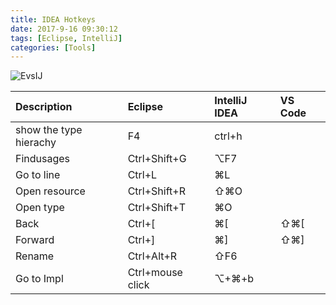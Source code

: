 ```yaml
---
title: IDEA Hotkeys
date: 2017-9-16 09:30:12
tags: [Eclipse, IntelliJ]
categories: [Tools] 
---
```


![EvsIJ](https://philsblog.b-cdn.net/images/EvsIJ.png "EvsIJ")

|**Description**|**Eclipse**|**IntelliJ IDEA**|**VS Code**|
|:-|:-|:-|:-|
|show the type hierachy|F4|ctrl+h||
|Findusages|Ctrl+Shift+G|⌥F7||
|Go to line|Ctrl+L|⌘L||
|Open resource|Ctrl+Shift+R|⇧⌘O||
|Open type|Ctrl+Shift+T|⌘O||
|Back|Ctrl+[|⌘[|⇧⌘[|
|Forward|Ctrl+]|⌘]|⇧⌘]|
|Rename|Ctrl+Alt+R|⇧F6||
|Go to Impl|Ctrl+mouse click|⌥+⌘+b||